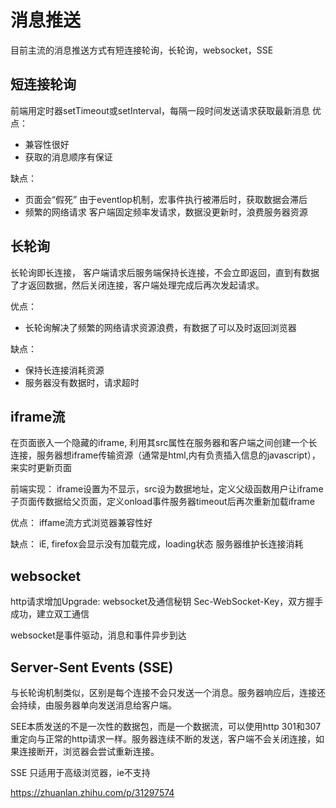 # 消息推送

目前主流的消息推送方式有短连接轮询，长轮询，websocket，SSE

## 短连接轮询

前端用定时器setTimeout或setInterval，每隔一段时间发送请求获取最新消息
优点：
- 兼容性很好
- 获取的消息顺序有保证

缺点：
- 页面会“假死”
由于eventlop机制，宏事件执行被滞后时，获取数据会滞后
- 频繁的网络请求
客户端固定频率发请求，数据没更新时，浪费服务器资源

## 长轮询

长轮询即长连接， 客户端请求后服务端保持长连接，不会立即返回，直到有数据了才返回数据，然后关闭连接，客户端处理完成后再次发起请求。

优点：
- 长轮询解决了频繁的网络请求资源浪费，有数据了可以及时返回浏览器

缺点：
- 保持长连接消耗资源
- 服务器没有数据时，请求超时

## iframe流

在页面嵌入一个隐藏的iframe, 利用其src属性在服务器和客户端之间创建一个长连接，服务器想iframe传输资源（通常是html,内有负责插入信息的javascript），来实时更新页面

前端实现：
iframe设置为不显示，src设为数据地址，定义父级函数用户让iframe子页面传数据给父页面，定义onload事件服务器timeout后再次重新加载iframe


优点：
iffame流方式浏览器兼容性好

缺点：
iE, firefox会显示没有加载完成，loading状态
服务器维护长连接消耗


## websocket

http请求增加Upgrade: websocket及通信秘钥 Sec-WebSocket-Key，双方握手成功，建立双工通信

websocket是事件驱动，消息和事件异步到达

## Server-Sent Events (SSE)

与长轮询机制类似，区别是每个连接不会只发送一个消息。服务器响应后，连接还会持续，由服务器单向发送消息给客户端。

SEE本质发送的不是一次性的数据包，而是一个数据流，可以使用http 301和307重定向与正常的http请求一样。服务器连续不断的发送，客户端不会关闭连接，如果连接断开，浏览器会尝试重新连接。

SSE 只适用于高级浏览器，ie不支持


https://zhuanlan.zhihu.com/p/31297574

